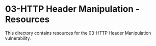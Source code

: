 # 03-HTTP Header Manipulation - Resources
This directory contains resources for the 03-HTTP Header Manipulation vulnerability.
